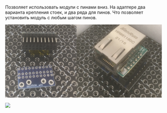 ﻿Позволяет использовать модули с пинами вниз.
На адаптере два варианта крепления стоек, и два ряда для пинов. Что позволяет установить модуль с любым шагом пинов.


![](img/001.png)

![](img/002.png)

